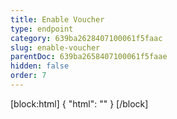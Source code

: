```yaml
---
title: Enable Voucher
type: endpoint
category: 639ba2628407100061f5faac
slug: enable-voucher
parentDoc: 639ba2658407100061f5faae
hidden: false
order: 7
---
```

[block:html]
{
  "html": "<style>\n.LanguagePicker-divider { \n  display: none; }\n  \n[title=\"Toggle library\"] { \n  display: none; }\n</style>"
}
[/block]